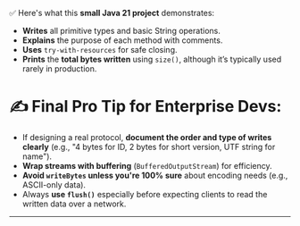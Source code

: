 ✅ Here's what this **small Java 21 project** demonstrates:

- **Writes** all primitive types and basic String operations.
- **Explains** the purpose of each method with comments.
- **Uses** `try-with-resources` for safe closing.
- **Prints** the **total bytes written** using `size()`, although it’s typically used rarely in production.

# ✍️ Final Pro Tip for Enterprise Devs:
- If designing a real protocol, **document the order and type of writes clearly** (e.g., "4 bytes for ID, 2 bytes for short version, UTF string for name").
- **Wrap streams with buffering** (`BufferedOutputStream`) for efficiency.
- **Avoid `writeBytes` unless you're 100% sure** about encoding needs (e.g., ASCII-only data).
- Always **use `flush()`** especially before expecting clients to read the written data over a network.

---

